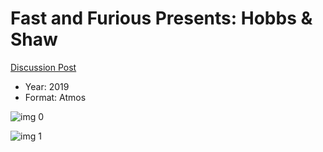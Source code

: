 # Fast and Furious Presents: Hobbs & Shaw

[Discussion Post](https://www.avsforum.com/threads/bass-eq-for-filtered-movies.2995212/post-58731924)

* Year: 2019
* Format: Atmos

![img 0](https://i.imgur.com/3z0MYoK.jpg)

![img 1](https://i.imgur.com/saxpm6Y.png)

